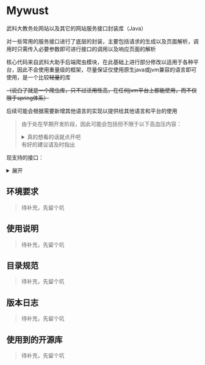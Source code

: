 # Mywust

武科大教务处网站以及其它的网站服务接口封装库（Java）

对一些常用的服务接口进行了底层的封装，主要包括请求的生成以及页面解析，调用时只需传入必要参数即可进行接口的调用以及响应页面的解析

核心代码来自武科大助手后端爬虫模块，在此基础上进行部分修改以适用于各种平台，因此不会使用重量级的框架，尽量保证仅使用原生java或jvm兼容的语言即可使用，是一个比较~~轻量~~的库

~~（说白了就是一个爬虫库，只不过泛用性高，在任何jvm平台上都能使用，而不仅限于spring体系）~~

后续可能会根据需要新增其他语言的实现以提供给其他语言和平台的使用

> 由于处在早期开发阶段，因此可能会包括但不限于以下高血压内容：
> <details> 
> <summary>真的想看的话就点开吧</summary>
> 
> - 封装混乱
> - 蹩脚操作
> - 超高耦合
> - 无用代码
> - 变量满天飞
> - 十万八千里的脑回路
> - ...
> </details>
> 有好的建议请及时指出

现支持的接口：
<details> 
<summary>展开</summary>

- 教务处
  - 学生信息获取
  - 成绩查询
  - 课表查询
  - ...

（示例内容，待完成后补充）

</details>

## 环境要求

> 待补充，先留个坑

## 使用说明

> 待补充，先留个坑

## 目录规范

> 待补充，先留个坑

## 版本日志

> 待补充，先留个坑

## 使用到的开源库

> 待补充，先留个坑